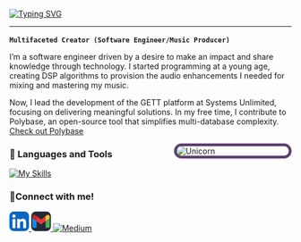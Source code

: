 [![Typing SVG](https://readme-typing-svg.demolab.com?font=Fira+Code&duration=2500&pause=500&color=2AF71D&multiline=true&width=600&separator=%3C&lines=whosThisGuy();%3C%22Nathan+Patterson%2C+Software+Engineer+%3AD%22)](https://git.io/typing-svg)

---
**`Multifaceted Creator (Software Engineer/Music Producer)`**

I’m a software engineer driven by a desire to make an impact and share knowledge through technology. I started programming at a young age, creating DSP algorithms to provision the audio enhancements I needed for mixing and mastering my music.

Now, I lead the development of the GETT platform at Systems Unlimited, focusing on delivering meaningful solutions. In my free time, I contribute to Polybase, an open-source tool that simplifies multi-database complexity.
[Check out Polybase](https://github.com/oslabs-beta/Polybase)

<style>
@keyframes swayBorder {
  0% {
    border-color: #E03A3E;  /* Pistons red */
  }
  50% {
    border-color: #1D428A;  /* Pistons blue */
  }
  100% {
    border-color: #E03A3E;  /* Pistons red */
  }
}

.sway-border {
  animation: swayBorder 10s infinite;
  border: 5px solid #E03A3E;  /* Initial border color (Pistons red) */
  border-radius: 15px;  /* Rounded corners */
}
</style>

<img class="sway-border" align="right" width="200px" alt="Unicorn" src="https://media1.giphy.com/media/v1.Y2lkPTc5MGI3NjExMDhrODIzb3k4MjZ1dDZxamZ2N2QxZmpiMnQzbTYybzV1b3FpYXA5ZSZlcD12MV9pbnRlcm5hbF9naWZfYnlfaWQmY3Q9Zw/Tta1Zc3Lu4NOiOpTB9/giphy.webp" />





### 🧰 Languages and Tools

[![My Skills](https://skillicons.dev/icons?i=typescript,javascript,html,css,swift,react,nodejs,express,nextjs,aws,docker,mongodb,postgresql,redis,gql,jest,githubactions,tailwind,mui,webpack&perline=10)](https://skillicons.dev)

### 💬Connect with me!
<div>
    <a href="https://www.linkedin.com/in/nathan-patterson-aba798251/">
        <img src="https://raw.githubusercontent.com/tandpfun/skill-icons/65dea6c4eaca7da319e552c09f4cf5a9a8dab2c8/icons/LinkedIn.svg" alt="LinkedIn" width="35" height="35"/>
    </a>
        <a href="mailto:imnathanpatterson@gmail.com">
        <img src="https://raw.githubusercontent.com/tandpfun/skill-icons/65dea6c4eaca7da319e552c09f4cf5a9a8dab2c8/icons/Gmail-Dark.svg" alt="Gmail" width="35" height="35"/>
    </a>
    <a href="https://medium.com/@natedevs">
        <img src="https://github.com/user-attachments/assets/33da1818-a750-4e4b-a09a-9c8b1c4e9338" alt="Medium" width="35" height="35"/>
    </a>
</div>


